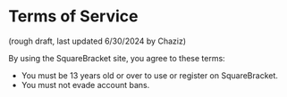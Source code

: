 # Terms of Service

(rough draft, last updated 6/30/2024 by Chaziz)

By using the SquareBracket site, you agree to these terms:

* You must be 13 years old or over to use or register on SquareBracket.
* You must not evade account bans.